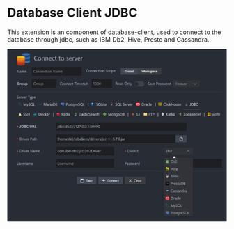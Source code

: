 # Database Client JDBC

This extension is an component of [database-client](https://marketplace.visualstudio.com/items?itemName=cweijan.vscode-mysql-client2), used to connect to the database through jdbc, such as IBM Db2, Hive, Presto and Cassandra.

![1702302967898](https://github.com/database-client/jdbc-adapter-server/raw/HEAD/image/README/1702302967898.png)
